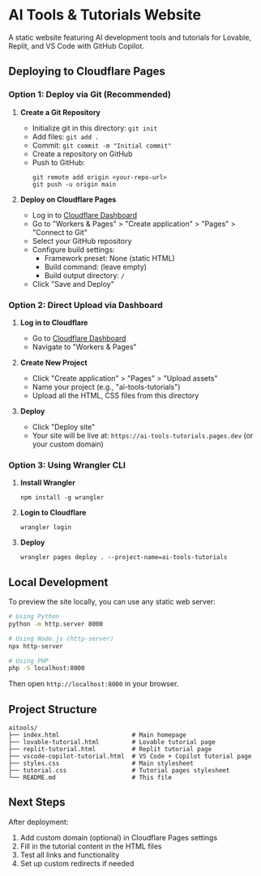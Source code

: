 # AI Tools & Tutorials Website

A static website featuring AI development tools and tutorials for Lovable, Replit, and VS Code with GitHub Copilot.

## Deploying to Cloudflare Pages

### Option 1: Deploy via Git (Recommended)

1. **Create a Git Repository**
   - Initialize git in this directory: `git init`
   - Add files: `git add .`
   - Commit: `git commit -m "Initial commit"`
   - Create a repository on GitHub
   - Push to GitHub: 
     ```
     git remote add origin <your-repo-url>
     git push -u origin main
     ```

2. **Deploy on Cloudflare Pages**
   - Log in to [Cloudflare Dashboard](https://dash.cloudflare.com/)
   - Go to "Workers & Pages" > "Create application" > "Pages" > "Connect to Git"
   - Select your GitHub repository
   - Configure build settings:
     - Framework preset: None (static HTML)
     - Build command: (leave empty)
     - Build output directory: `/`
   - Click "Save and Deploy"

### Option 2: Direct Upload via Dashboard

1. **Log in to Cloudflare**
   - Go to [Cloudflare Dashboard](https://dash.cloudflare.com/)
   - Navigate to "Workers & Pages"

2. **Create New Project**
   - Click "Create application" > "Pages" > "Upload assets"
   - Name your project (e.g., "ai-tools-tutorials")
   - Upload all the HTML, CSS files from this directory

3. **Deploy**
   - Click "Deploy site"
   - Your site will be live at: `https://ai-tools-tutorials.pages.dev` (or your custom domain)

### Option 3: Using Wrangler CLI

1. **Install Wrangler**
   ```
   npm install -g wrangler
   ```

2. **Login to Cloudflare**
   ```
   wrangler login
   ```

3. **Deploy**
   ```
   wrangler pages deploy . --project-name=ai-tools-tutorials
   ```

## Local Development

To preview the site locally, you can use any static web server:

```bash
# Using Python
python -m http.server 8000

# Using Node.js (http-server)
npx http-server

# Using PHP
php -S localhost:8000
```

Then open `http://localhost:8000` in your browser.

## Project Structure

```
aitools/
├── index.html                    # Main homepage
├── lovable-tutorial.html         # Lovable tutorial page
├── replit-tutorial.html          # Replit tutorial page
├── vscode-copilot-tutorial.html  # VS Code + Copilot tutorial page
├── styles.css                    # Main stylesheet
├── tutorial.css                  # Tutorial pages stylesheet
└── README.md                     # This file
```

## Next Steps

After deployment:
1. Add custom domain (optional) in Cloudflare Pages settings
2. Fill in the tutorial content in the HTML files
3. Test all links and functionality
4. Set up custom redirects if needed
